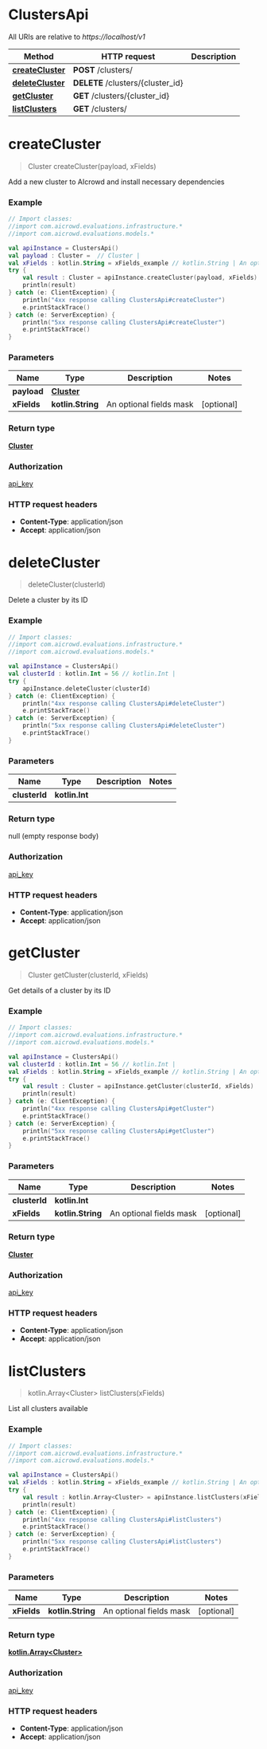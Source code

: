 # ClustersApi

All URIs are relative to *https://localhost/v1*

Method | HTTP request | Description
------------- | ------------- | -------------
[**createCluster**](ClustersApi.md#createCluster) | **POST** /clusters/ | 
[**deleteCluster**](ClustersApi.md#deleteCluster) | **DELETE** /clusters/{cluster_id} | 
[**getCluster**](ClustersApi.md#getCluster) | **GET** /clusters/{cluster_id} | 
[**listClusters**](ClustersApi.md#listClusters) | **GET** /clusters/ | 


<a name="createCluster"></a>
# **createCluster**
> Cluster createCluster(payload, xFields)



Add a new cluster to AIcrowd and install necessary dependencies

### Example
```kotlin
// Import classes:
//import com.aicrowd.evaluations.infrastructure.*
//import com.aicrowd.evaluations.models.*

val apiInstance = ClustersApi()
val payload : Cluster =  // Cluster | 
val xFields : kotlin.String = xFields_example // kotlin.String | An optional fields mask
try {
    val result : Cluster = apiInstance.createCluster(payload, xFields)
    println(result)
} catch (e: ClientException) {
    println("4xx response calling ClustersApi#createCluster")
    e.printStackTrace()
} catch (e: ServerException) {
    println("5xx response calling ClustersApi#createCluster")
    e.printStackTrace()
}
```

### Parameters

Name | Type | Description  | Notes
------------- | ------------- | ------------- | -------------
 **payload** | [**Cluster**](Cluster.md)|  |
 **xFields** | **kotlin.String**| An optional fields mask | [optional]

### Return type

[**Cluster**](Cluster.md)

### Authorization

[api_key](../README.md#api_key)

### HTTP request headers

 - **Content-Type**: application/json
 - **Accept**: application/json

<a name="deleteCluster"></a>
# **deleteCluster**
> deleteCluster(clusterId)



Delete a cluster by its ID

### Example
```kotlin
// Import classes:
//import com.aicrowd.evaluations.infrastructure.*
//import com.aicrowd.evaluations.models.*

val apiInstance = ClustersApi()
val clusterId : kotlin.Int = 56 // kotlin.Int | 
try {
    apiInstance.deleteCluster(clusterId)
} catch (e: ClientException) {
    println("4xx response calling ClustersApi#deleteCluster")
    e.printStackTrace()
} catch (e: ServerException) {
    println("5xx response calling ClustersApi#deleteCluster")
    e.printStackTrace()
}
```

### Parameters

Name | Type | Description  | Notes
------------- | ------------- | ------------- | -------------
 **clusterId** | **kotlin.Int**|  |

### Return type

null (empty response body)

### Authorization

[api_key](../README.md#api_key)

### HTTP request headers

 - **Content-Type**: application/json
 - **Accept**: application/json

<a name="getCluster"></a>
# **getCluster**
> Cluster getCluster(clusterId, xFields)



Get details of a cluster by its ID

### Example
```kotlin
// Import classes:
//import com.aicrowd.evaluations.infrastructure.*
//import com.aicrowd.evaluations.models.*

val apiInstance = ClustersApi()
val clusterId : kotlin.Int = 56 // kotlin.Int | 
val xFields : kotlin.String = xFields_example // kotlin.String | An optional fields mask
try {
    val result : Cluster = apiInstance.getCluster(clusterId, xFields)
    println(result)
} catch (e: ClientException) {
    println("4xx response calling ClustersApi#getCluster")
    e.printStackTrace()
} catch (e: ServerException) {
    println("5xx response calling ClustersApi#getCluster")
    e.printStackTrace()
}
```

### Parameters

Name | Type | Description  | Notes
------------- | ------------- | ------------- | -------------
 **clusterId** | **kotlin.Int**|  |
 **xFields** | **kotlin.String**| An optional fields mask | [optional]

### Return type

[**Cluster**](Cluster.md)

### Authorization

[api_key](../README.md#api_key)

### HTTP request headers

 - **Content-Type**: application/json
 - **Accept**: application/json

<a name="listClusters"></a>
# **listClusters**
> kotlin.Array&lt;Cluster&gt; listClusters(xFields)



List all clusters available

### Example
```kotlin
// Import classes:
//import com.aicrowd.evaluations.infrastructure.*
//import com.aicrowd.evaluations.models.*

val apiInstance = ClustersApi()
val xFields : kotlin.String = xFields_example // kotlin.String | An optional fields mask
try {
    val result : kotlin.Array<Cluster> = apiInstance.listClusters(xFields)
    println(result)
} catch (e: ClientException) {
    println("4xx response calling ClustersApi#listClusters")
    e.printStackTrace()
} catch (e: ServerException) {
    println("5xx response calling ClustersApi#listClusters")
    e.printStackTrace()
}
```

### Parameters

Name | Type | Description  | Notes
------------- | ------------- | ------------- | -------------
 **xFields** | **kotlin.String**| An optional fields mask | [optional]

### Return type

[**kotlin.Array&lt;Cluster&gt;**](Cluster.md)

### Authorization

[api_key](../README.md#api_key)

### HTTP request headers

 - **Content-Type**: application/json
 - **Accept**: application/json

